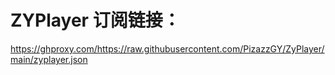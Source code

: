 # ZYPlayer 订阅链接：
https://ghproxy.com/https://raw.githubusercontent.com/PizazzGY/ZyPlayer/main/zyplayer.json
